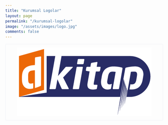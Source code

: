 ```yaml
---
title: "Kurumsal Logolar"
layout: page
permalink: "/kurumsal-logolar"
image: "/assets/images/logo.jpg"
comments: false
---
```


<style>
    .imgs{
    border: 1px solid #e1e1e1;
    padding: 10px;
    margin-bottom: 25px;
    display: flex;
    justify-content: center;
    align-items: center;
    border-radius: 4px;
    border: 2px solid #F5F6FA;
    }
</style>


<div class="row">
    <div class="col-12">
        <div class="imgs">
            <a href="#"><img src="assets/images/logo.png" alt=""></a>
        </div>
    </div>
</div>